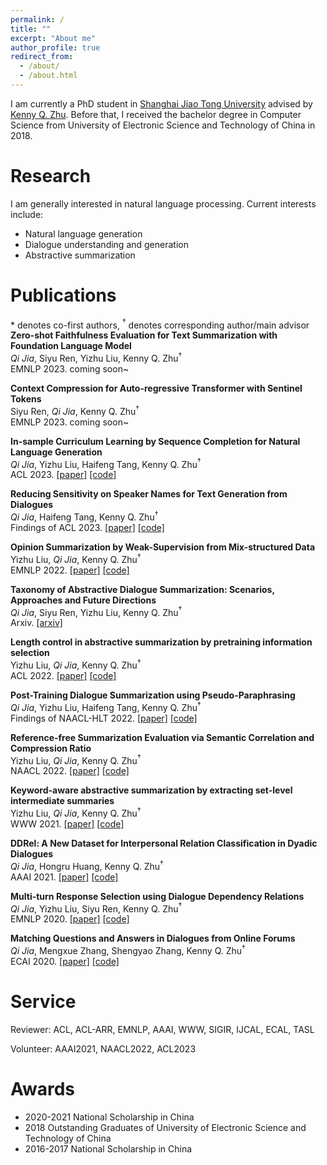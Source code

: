 ```yaml
---
permalink: /
title: ""
excerpt: "About me"
author_profile: true
redirect_from: 
  - /about/
  - /about.html
---
```


<!-- ## About Me -->

I am currently a PhD student in [Shanghai Jiao Tong University](https://www.sjtu.edu.cn/) advised by [Kenny Q. Zhu](https://www.cs.sjtu.edu.cn/~kzhu/). Before that, I received the bachelor degree in Computer Science from University of Electronic Science and Technology of China in 2018. 


# Research
        
I am generally interested in natural language processing. Current interests include: 
- Natural language generation
- Dialogue understanding and generation
- Abstractive summarization


# Publications
\* denotes co-first authors, $^\dagger$ denotes corresponding author/main advisor
**Zero-shot Faithfulness Evaluation for Text Summarization with Foundation Language Model**  
*Qi Jia*, Siyu Ren, Yizhu Liu, Kenny Q. Zhu$^\dagger$   
EMNLP 2023. coming soon~

**Context Compression for Auto-regressive Transformer with Sentinel Tokens**  
Siyu Ren, *Qi Jia*, Kenny Q. Zhu$^\dagger$   
EMNLP 2023. coming soon~

**In-sample Curriculum Learning by Sequence Completion for Natural Language Generation**  
*Qi Jia*, Yizhu Liu, Haifeng Tang, Kenny Q. Zhu$^\dagger$  
ACL 2023. [[paper]](https://arxiv.org/pdf/2211.11297.pdf) [[code]](https://github.com/JiaQiSJTU/InsampleCurriculumLearning)  

**Reducing Sensitivity on Speaker Names for Text Generation from Dialogues**   
*Qi Jia*, Haifeng Tang, Kenny Q. Zhu$^\dagger$  
Findings of ACL 2023. [[paper]](https://arxiv.org/pdf/2305.13833.pdf) [[code]](https://github.com/JiaQiSJTU/SpeakerNameSensitivity)  

**Opinion Summarization by Weak-Supervision from Mix-structured Data**  
Yizhu Liu, *Qi Jia*, Kenny Q. Zhu$^\dagger$  
EMNLP 2022. [[paper]](https://aclanthology.org/2022.emnlp-main.201.pdf) [[code]](https://github.com/YizhuLiu/Opinion-Summarization)  

**Taxonomy of Abstractive Dialogue Summarization: Scenarios, Approaches and Future Directions**  
*Qi Jia*, Siyu Ren, Yizhu Liu, Kenny Q. Zhu$^\dagger$  
Arxiv. [[arxiv]](https://arxiv.org/pdf/2210.09894.pdf)  

**Length control in abstractive summarization by pretraining information selection**  
Yizhu Liu, *Qi Jia*, Kenny Q. Zhu$^\dagger$  
ACL 2022. [[paper]](https://aclanthology.org/2022.acl-long.474.pdf) [[code]](https://github.com/YizhuLiu/lengthcontrol)  

**Post-Training Dialogue Summarization using Pseudo-Paraphrasing**  
*Qi Jia*, Yizhu Liu, Haifeng Tang, Kenny Q. Zhu$^\dagger$  
Findings of NAACL-HLT 2022. [[paper]](https://aclanthology.org/2022.findings-naacl.125.pdf) [[code]](https://github.com/JiaQiSJTU/DialSent-PGG)  

**Reference-free Summarization Evaluation via Semantic Correlation and Compression Ratio**  
Yizhu Liu, *Qi Jia*, Kenny Q. Zhu$^\dagger$  
NAACL 2022. [[paper]](https://aclanthology.org/2022.naacl-main.153.pdf) [[code]](https://github.com/YizhuLiu/summeval)  

**Keyword-aware abstractive summarization by extracting set-level intermediate summaries**  
Yizhu Liu, *Qi Jia*, Kenny Q. Zhu$^\dagger$  
WWW 2021. [[paper]](https://dl.acm.org/doi/abs/10.1145/3442381.3449906) [[code]](https://github.com/YizhuLiu/SetKE_ABS)  

**DDRel: A New Dataset for Interpersonal Relation Classification in Dyadic Dialogues**  
*Qi Jia*, Hongru Huang, Kenny Q. Zhu$^\dagger$  
AAAI 2021. [[paper]](https://ojs.aaai.org/index.php/AAAI/article/view/17551) [[code]](https://github.com/JiaQiSJTU/DialogueRelationClassification)  

**Multi-turn Response Selection using Dialogue Dependency Relations**  
*Qi Jia*, Yizhu Liu, Siyu Ren, Kenny Q. Zhu$^\dagger$  
EMNLP 2020. [[paper]](https://aclanthology.org/2020.emnlp-main.150.pdf) [[code]](https://github.com/JiaQiSJTU/ResponseSelection)  

**Matching Questions and Answers in Dialogues from Online Forums**  
*Qi Jia*, Mengxue Zhang, Shengyao Zhang, Kenny Q. Zhu$^\dagger$  
ECAI 2020. [[paper]](https://ecai2020.eu/papers/248_paper.pdf) [[code]](https://github.com/JiaQiSJTU/QAmatching)  


# Service
Reviewer: ACL, ACL-ARR, EMNLP, AAAI, WWW, SIGIR, IJCAL, ECAL, TASL 

Volunteer: AAAI2021, NAACL2022, ACL2023

# Awards
- 2020-2021 National Scholarship in China
- 2018 Outstanding Graduates of University of Electronic Science and Technology of China
- 2016-2017 National Scholarship in China
